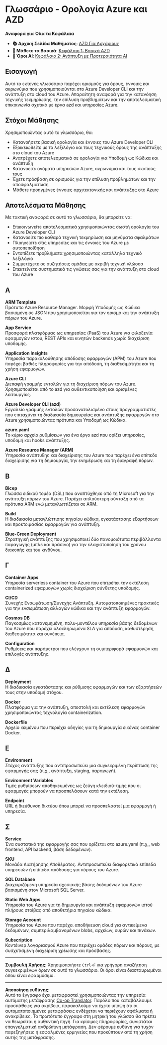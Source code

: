 <!--
CO_OP_TRANSLATOR_METADATA:
{
  "original_hash": "f16d2988a24670d1b6aa2372de1a231a",
  "translation_date": "2025-09-17T22:50:24+00:00",
  "source_file": "resources/glossary.md",
  "language_code": "el"
}
-->
# Γλωσσάριο - Ορολογία Azure και AZD

**Αναφορά για Όλα τα Κεφάλαια**
- **📚 Αρχική Σελίδα Μαθήματος**: [AZD Για Αρχάριους](../README.md)
- **📖 Μάθετε τα Βασικά**: [Κεφάλαιο 1: Βασικά AZD](../docs/getting-started/azd-basics.md)
- **🤖 Όροι AI**: [Κεφάλαιο 2: Ανάπτυξη με Προτεραιότητα AI](../docs/ai-foundry/azure-ai-foundry-integration.md)

## Εισαγωγή

Αυτό το εκτενές γλωσσάριο παρέχει ορισμούς για όρους, έννοιες και ακρωνύμια που χρησιμοποιούνται στο Azure Developer CLI και την ανάπτυξη στο cloud του Azure. Απαραίτητη αναφορά για την κατανόηση τεχνικής τεκμηρίωσης, την επίλυση προβλημάτων και την αποτελεσματική επικοινωνία σχετικά με έργα azd και υπηρεσίες Azure.

## Στόχοι Μάθησης

Χρησιμοποιώντας αυτό το γλωσσάριο, θα:
- Κατανοήσετε βασική ορολογία και έννοιες του Azure Developer CLI
- Εξοικειωθείτε με το λεξιλόγιο και τους τεχνικούς όρους της ανάπτυξης στο cloud του Azure
- Ανατρέχετε αποτελεσματικά σε ορολογία για Υποδομή ως Κώδικα και ανάπτυξη
- Κατανοείτε ονόματα υπηρεσιών Azure, ακρωνύμια και τους σκοπούς τους
- Έχετε πρόσβαση σε ορισμούς για την επίλυση προβλημάτων και την αποσφαλμάτωση
- Μάθετε προηγμένες έννοιες αρχιτεκτονικής και ανάπτυξης στο Azure

## Αποτελέσματα Μάθησης

Με τακτική αναφορά σε αυτό το γλωσσάριο, θα μπορείτε να:
- Επικοινωνείτε αποτελεσματικά χρησιμοποιώντας σωστή ορολογία του Azure Developer CLI
- Κατανοείτε πιο καθαρά τεχνική τεκμηρίωση και μηνύματα σφαλμάτων
- Πλοηγείστε στις υπηρεσίες και τις έννοιες του Azure με αυτοπεποίθηση
- Εντοπίζετε προβλήματα χρησιμοποιώντας κατάλληλο τεχνικό λεξιλόγιο
- Συμμετέχετε σε συζητήσεις ομάδας με ακριβή τεχνική γλώσσα
- Επεκτείνετε συστηματικά τις γνώσεις σας για την ανάπτυξη στο cloud του Azure

## Α

**ARM Template**  
Πρότυπο Azure Resource Manager. Μορφή Υποδομής ως Κώδικα βασισμένη σε JSON που χρησιμοποιείται για τον ορισμό και την ανάπτυξη πόρων του Azure.

**App Service**  
Προσφορά πλατφόρμας ως υπηρεσίας (PaaS) του Azure για φιλοξενία εφαρμογών ιστού, REST APIs και κινητών backends χωρίς διαχείριση υποδομής.

**Application Insights**  
Υπηρεσία παρακολούθησης απόδοσης εφαρμογών (APM) του Azure που παρέχει βαθιές πληροφορίες για την απόδοση, τη διαθεσιμότητα και τη χρήση εφαρμογών.

**Azure CLI**  
Διεπαφή γραμμής εντολών για τη διαχείριση πόρων του Azure. Χρησιμοποιείται από το azd για αυθεντικοποίηση και ορισμένες λειτουργίες.

**Azure Developer CLI (azd)**  
Εργαλείο γραμμής εντολών προσανατολισμένο στους προγραμματιστές που επιταχύνει τη διαδικασία δημιουργίας και ανάπτυξης εφαρμογών στο Azure χρησιμοποιώντας πρότυπα και Υποδομή ως Κώδικα.

**azure.yaml**  
Το κύριο αρχείο ρυθμίσεων για ένα έργο azd που ορίζει υπηρεσίες, υποδομή και hooks ανάπτυξης.

**Azure Resource Manager (ARM)**  
Υπηρεσία ανάπτυξης και διαχείρισης του Azure που παρέχει ένα επίπεδο διαχείρισης για τη δημιουργία, την ενημέρωση και τη διαγραφή πόρων.

## Β

**Bicep**  
Γλώσσα ειδικού τομέα (DSL) που αναπτύχθηκε από τη Microsoft για την ανάπτυξη πόρων του Azure. Παρέχει απλούστερη σύνταξη από τα πρότυπα ARM ενώ μεταγλωττίζεται σε ARM.

**Build**  
Η διαδικασία μεταγλώττισης πηγαίου κώδικα, εγκατάστασης εξαρτήσεων και προετοιμασίας εφαρμογών για ανάπτυξη.

**Blue-Green Deployment**  
Στρατηγική ανάπτυξης που χρησιμοποιεί δύο πανομοιότυπα περιβάλλοντα παραγωγής (μπλε και πράσινο) για την ελαχιστοποίηση του χρόνου διακοπής και του κινδύνου.

## Γ

**Container Apps**  
Υπηρεσία serverless container του Azure που επιτρέπει την εκτέλεση containerized εφαρμογών χωρίς διαχείριση σύνθετης υποδομής.

**CI/CD**  
Συνεχής Ενσωμάτωση/Συνεχής Ανάπτυξη. Αυτοματοποιημένες πρακτικές για την ενσωμάτωση αλλαγών κώδικα και την ανάπτυξη εφαρμογών.

**Cosmos DB**  
Παγκοσμίως κατανεμημένη, πολυ-μοντέλου υπηρεσία βάσης δεδομένων του Azure που παρέχει ολοκληρωμένα SLA για απόδοση, καθυστέρηση, διαθεσιμότητα και συνέπεια.

**Configuration**  
Ρυθμίσεις και παράμετροι που ελέγχουν τη συμπεριφορά εφαρμογών και επιλογές ανάπτυξης.

## Δ

**Deployment**  
Η διαδικασία εγκατάστασης και ρύθμισης εφαρμογών και των εξαρτήσεών τους στην υποδομή στόχου.

**Docker**  
Πλατφόρμα για την ανάπτυξη, αποστολή και εκτέλεση εφαρμογών χρησιμοποιώντας τεχνολογία containerization.

**Dockerfile**  
Αρχείο κειμένου που περιέχει οδηγίες για τη δημιουργία εικόνας container Docker.

## Ε

**Environment**  
Στόχος ανάπτυξης που αντιπροσωπεύει μια συγκεκριμένη περίπτωση της εφαρμογής σας (π.χ., ανάπτυξη, staging, παραγωγή).

**Environment Variables**  
Τιμές ρυθμίσεων αποθηκευμένες ως ζεύγη κλειδιού-τιμής που οι εφαρμογές μπορούν να προσπελάσουν κατά την εκτέλεση.

**Endpoint**  
URL ή διεύθυνση δικτύου όπου μπορεί να προσπελαστεί μια εφαρμογή ή υπηρεσία.

## Σ

**Service**  
Ένα συστατικό της εφαρμογής σας που ορίζεται στο azure.yaml (π.χ., web frontend, API backend, βάση δεδομένων).

**SKU**  
Μονάδα Διατήρησης Αποθέματος. Αντιπροσωπεύει διαφορετικά επίπεδα υπηρεσιών ή επίπεδα απόδοσης για πόρους του Azure.

**SQL Database**  
Διαχειριζόμενη υπηρεσία σχεσιακής βάσης δεδομένων του Azure βασισμένη στον Microsoft SQL Server.

**Static Web Apps**  
Υπηρεσία του Azure για τη δημιουργία και ανάπτυξη εφαρμογών ιστού πλήρους στοίβας από αποθετήρια πηγαίου κώδικα.

**Storage Account**  
Υπηρεσία του Azure που παρέχει αποθήκευση cloud για αντικείμενα δεδομένων, συμπεριλαμβανομένων blobs, αρχείων, ουρών και πινάκων.

**Subscription**  
Κοντέινερ λογαριασμού Azure που περιέχει ομάδες πόρων και πόρους, με συσχετισμένη διαχείριση χρέωσης και πρόσβασης.

---

**Συμβουλή Χρήσης**: Χρησιμοποιήστε `Ctrl+F` για γρήγορη αναζήτηση συγκεκριμένων όρων σε αυτό το γλωσσάριο. Οι όροι είναι διασταυρωμένοι όπου είναι εφαρμόσιμο.

---

**Αποποίηση ευθύνης**:  
Αυτό το έγγραφο έχει μεταφραστεί χρησιμοποιώντας την υπηρεσία αυτόματης μετάφρασης [Co-op Translator](https://github.com/Azure/co-op-translator). Παρόλο που καταβάλλουμε προσπάθειες για ακρίβεια, παρακαλούμε να έχετε υπόψη ότι οι αυτοματοποιημένες μεταφράσεις ενδέχεται να περιέχουν σφάλματα ή ανακρίβειες. Το πρωτότυπο έγγραφο στη μητρική του γλώσσα θα πρέπει να θεωρείται η αυθεντική πηγή. Για κρίσιμες πληροφορίες, συνιστάται επαγγελματική ανθρώπινη μετάφραση. Δεν φέρουμε ευθύνη για τυχόν παρεξηγήσεις ή εσφαλμένες ερμηνείες που προκύπτουν από τη χρήση αυτής της μετάφρασης.